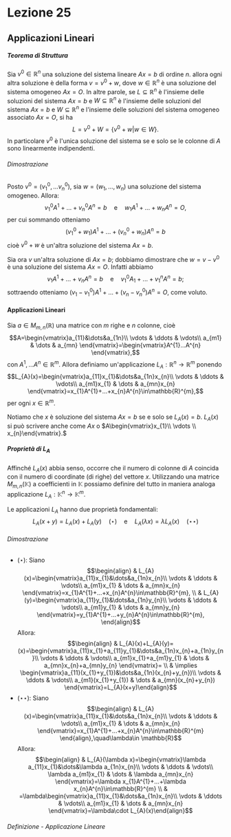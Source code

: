 # Lezione 25
## Applicazioni Lineari
##### Teorema di Struttura
Sia $v^{0}\in\mathbb{R}^{n}$ una soluzione del sistema lineare $Ax=b$ di ordine $n.$ allora ogni altra soluzione è della forma $v=v^{0}+w,$ dove $w\in\mathbb{R}^{n}$ è una soluzione del sistema omogeneo $Ax=O.$ In altre parole, se $L\subseteq \mathbb{R}^{n}$ è l'insieme delle soluzioni del sistema $Ax=b$ e $W\subseteq\mathbb{R}^{n}$ è l'insieme delle soluzioni del sistema $Ax=b$ e $W\subseteq\mathbb{R}^{n}$ e l'insieme delle soluzioni del sistema omogeneo associato $Ax=O,$ si ha $$L=v^{0}+W=\{v^{0}+w|w\in W \}.$$In particolare $v^{0}$ è l'unica soluzione del sistema se e solo se le colonne di $A$ sono linearmente indipendenti.
###### Dimostrazione 
Posto $v^0=(v^0_{1},...v^0_{n}),$ sia $w=(w_{1},...,w_{n})$ una soluzione del sistema omogeneo. Allora: $$v^{0}_{1}A^{1}+...+v^{0}_{n}A^{n}=b\quad\text{e}\quad w_{1}A^{1}+...+w_{n}A^{n}=O,$$per cui sommando otteniamo $$(v_{1}^{0}+w_{1})A^{1}+...+(v^{0}_{n}+w_{n})A^{n}=b$$cioè $v^{0}+w$ è un'altra soluzione del sistema $Ax=b.$

Sia ora $v$ un'altra soluzione di $Ax=b;$ dobbiamo dimostrare che $w=v-v^{0}$ è una soluzione del sistema $Ax=O.$ Infatti abbiamo $$v_{1}A^{1}+...+v_{n}A^{n}=b\quad\text{e}\quad v^{0}_{1}A_{1}+...+v^{n}_{1}A^{n}=b;$$sottraendo otteniamo $(v_{1}-v^{0}_{1})A^{1}+...+(v_{n}-v^{0}_{n})A^{n}=O,$ come voluto. 
#### Applicazioni Lineari
Sia $a\in M_{m,n}(\mathbb{R})$ una matrice con $m$ righe e $n$ colonne, cioè $$A=\begin{vmatrix}a_{11}&\dots&a_{1n}\\ \vdots & \ddots & \vdots\\ a_{m1} & \dots & a_{mn} \end{vmatrix}=\begin{vmatrix}A^{1}...A^{n} \end{vmatrix},$$con $A^{1},...A^{n}\in\mathbb{R}^{m}.$ Allora definiamo un'applicazione $L_{A}:\mathbb{R}^{n}\longrightarrow\mathbb{R}^{m}$ ponendo $$L_{A}(x)=\begin{vmatrix}a_{11}x_{1}&\dots&a_{1n}x_{n}\\ \vdots & \ddots & \vdots\\ a_{m1}x_{1} & \dots & a_{mn}x_{n} \end{vmatrix}=x_{1}A^{1}+...+x_{n}A^{n}\in\mathbb{R}^{m},$$per ogni $x\in \mathbb{R}^{m}.$

Notiamo che $x$ è soluzione del sistema $Ax=b$ se e solo se $L_{A}(x)=b.$ 
$L_{A}(x)$ si può scrivere anche come $Ax$ o $A\begin{vmatrix}x_{1}\\ \vdots \\ x_{n}\end{vmatrix}.$
##### Proprietà di $L_{A}$
Affinché $L_{A}(x)$ abbia senso, occorre che il numero di colonne di $A$ coincida con il numero di coordinate (di righe) del vettore $x.$ Utilizzando una matrice $M_{m,n}(\mathbb{K})$ a coefficienti in $\mathbb{K}$ possiamo definire del tutto in maniera analoga applicazione $L_{A}:\mathbb{K}^{n}\longrightarrow\mathbb{K}^{m}.$ 

Le applicazioni $L_{A}$ hanno due proprietà fondamentali:$$L_{A}(x+y)=L_{A}(x)+L_{A}(y)\quad  (\star)\quad\text{e}\quad L_{A}(\lambda x)=\lambda L_{A}(x)\quad (\star \star )$$
###### Dimostrazione
- $(\star):$
	Siano $$\begin{align} & L_{A}(x)=\begin{vmatrix}a_{11}x_{1}&\dots&a_{1n}x_{n}\\ \vdots & \ddots & \vdots\\ a_{m1}x_{1} & \dots & a_{mn}x_{n} \end{vmatrix}=x_{1}A^{1}+...+x_{n}A^{n}\in\mathbb{R}^{m}, \\
    & L_{A}(y)=\begin{vmatrix}a_{11}y_{1}&\dots&a_{1n}y_{n}\\ \vdots & \ddots & \vdots\\ a_{m1}y_{1} & \dots & a_{mn}y_{n} \end{vmatrix}=y_{1}A^{1}+...+y_{n}A^{n}\in\mathbb{R}^{m}, \end{align}$$ Allora: $$\begin{align} & L_{A}(x)+L_{A}(y)=  (x)=\begin{vmatrix}a_{11}x_{1}+a_{11}y_{1}&\dots&a_{1n}x_{n}+a_{1n}y_{n}\\ \vdots & \ddots & \vdots\\ a_{m1}x_{1}+a_{m1}y_{1} & \dots & a_{mn}x_{n}+a_{mn}y_{n} \end{vmatrix}= \\
    & \implies \begin{vmatrix}a_{11}(x_{1}+y_{1})&\dots&a_{1n}(x_{n}+y_{n})\\ \vdots & \ddots & \vdots\\ a_{m1}(x_{1}+y_{1}) & \dots & a_{mn}(x_{n}+y_{n}) \end{vmatrix}=L_{A}(x+y)\end{align}$$
 - $(\star\star):$
	 Siano $$\begin{align} & L_{A}(x)=\begin{vmatrix}a_{11}x_{1}&\dots&a_{1n}x_{n}\\ \vdots & \ddots & \vdots\\ a_{m1}x_{1} & \dots & a_{mn}x_{n} \end{vmatrix}=x_{1}A^{1}+...+x_{n}A^{n}\in\mathbb{R}^{m} \end{align},\quad\lambda\in \mathbb{R}$$ Allora:$$\begin{align} & L_{A}(\lambda x)=\begin{vmatrix}\lambda a_{11}x_{1}&\dots&\lambda a_{1n}x_{n}\\ \vdots & \ddots & \vdots\\ \lambda a_{m1}x_{1} & \dots & \lambda a_{mn}x_{n} \end{vmatrix}=\lambda x_{1}A^{1}+...+\lambda x_{n}A^{n}\in\mathbb{R}^{m} \\
     & =\lambda\begin{vmatrix}a_{11}x_{1}&\dots&a_{1n}x_{n}\\ \vdots & \ddots & \vdots\\ a_{m1}x_{1} & \dots & a_{mn}x_{n} \end{vmatrix}=\lambda\cdot  L_{A}(x)\end{align}$$
###### Definizione - Applicazione Lineare